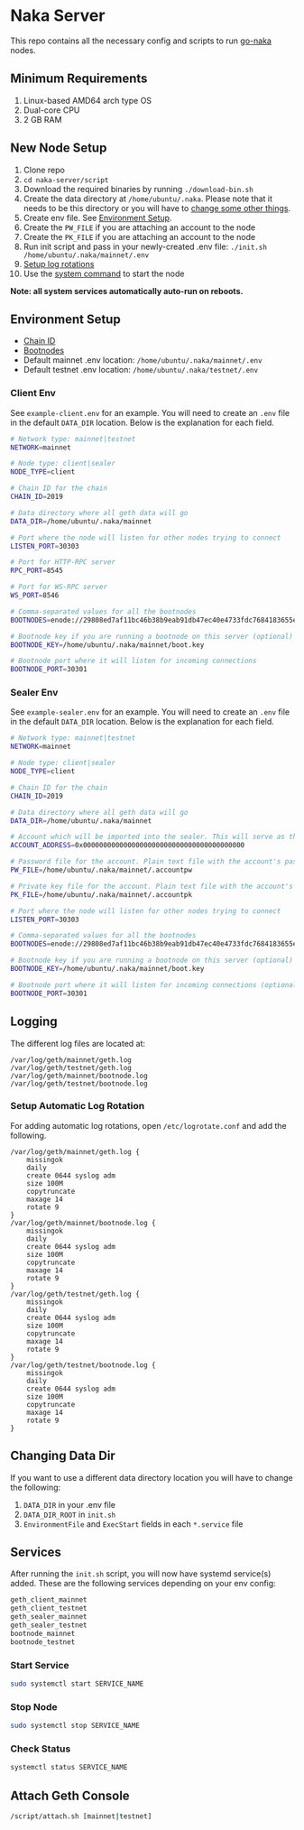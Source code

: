 # Naka Server

This repo contains all the necessary config and scripts to run [go-naka](https://github.com/nakachain/go-naka) nodes.

## Minimum Requirements

1. Linux-based AMD64 arch type OS
2. Dual-core CPU
3. 2 GB RAM

## New Node Setup

1. Clone repo
2. `cd naka-server/script`
3. Download the required binaries by running `./download-bin.sh`
4. Create the data directory at `/home/ubuntu/.naka`. Please note that it needs to be this directory or you will have to [change some other things](#changing-data-dir).
5. Create env file. See [Environment Setup](#environment-setup).
6. Create the `PW_FILE` if you are attaching an account to the node
7. Create the `PK_FILE` if you are attaching an account to the node
8. Run init script and pass in your newly-created .env file: `./init.sh /home/ubuntu/.naka/mainnet/.env`
9. [Setup log rotations](#setup-automatic-log-rotation)
10. Use the [system command](#start-node) to start the node

**Note: all system services automatically auto-run on reboots.**

## Environment Setup

- [Chain ID](https://docs.nakachain.org/docs/nakachain-metadata/#chain-id)
- [Bootnodes](https://docs.nakachain.org/docs/nakachain-metadata/#bootnodes)
- Default mainnet .env location: `/home/ubuntu/.naka/mainnet/.env`
- Default testnet .env location: `/home/ubuntu/.naka/testnet/.env`

### Client Env

See `example-client.env` for an example. You will need to create an `.env` file in the default `DATA_DIR` location. Below is the explanation for each field.

```bash
# Network type: mainnet|testnet
NETWORK=mainnet

# Node type: client|sealer
NODE_TYPE=client

# Chain ID for the chain
CHAIN_ID=2019

# Data directory where all geth data will go
DATA_DIR=/home/ubuntu/.naka/mainnet

# Port where the node will listen for other nodes trying to connect
LISTEN_PORT=30303

# Port for HTTP-RPC server
RPC_PORT=8545

# Port for WS-RPC server
WS_PORT=8546

# Comma-separated values for all the bootnodes
BOOTNODES=enode://29808ed7af11bc46b38b9eab91db47ec40e4733fdc7684183655e2ed2a262676ce5bed031fb79750035f229b0d4288cdc3ead13b777704535aabedad2d4ff8b5@52.194.7.60:30301,enode://d0ca807148c8ca9900ed3c479b2025a8a80ca9e1102b6efc4b058103c0cf25d054a71651768bf7648810866fbea384b22f3d66e16c680195ea2717da986374df@52.9.174.142:30301,enode://ffed101f9e2f79994dfe1d0e58b56be7a5e98538d85319f94ac85e0cae9292c1017ba6be7d107b17aaf78c4f46f19caea2332a93da7725910c2112d11347665d@13.53.210.165:30301

# Bootnode key if you are running a bootnode on this server (optional)
BOOTNODE_KEY=/home/ubuntu/.naka/mainnet/boot.key

# Bootnode port where it will listen for incoming connections
BOOTNODE_PORT=30301
```

### Sealer Env

See `example-sealer.env` for an example. You will need to create an `.env` file in the default `DATA_DIR` location. Below is the explanation for each field.

```bash
# Network type: mainnet|testnet
NETWORK=mainnet

# Node type: client|sealer
NODE_TYPE=client

# Chain ID for the chain
CHAIN_ID=2019

# Data directory where all geth data will go
DATA_DIR=/home/ubuntu/.naka/mainnet

# Account which will be imported into the sealer. This will serve as the etherbase account.
ACCOUNT_ADDRESS=0x0000000000000000000000000000000000000000

# Password file for the account. Plain text file with the account's password.
PW_FILE=/home/ubuntu/.naka/mainnet/.accountpw

# Private key file for the account. Plain text file with the account's private key.
PK_FILE=/home/ubuntu/.naka/mainnet/.accountpk

# Port where the node will listen for other nodes trying to connect
LISTEN_PORT=30303

# Comma-separated values for all the bootnodes
BOOTNODES=enode://29808ed7af11bc46b38b9eab91db47ec40e4733fdc7684183655e2ed2a262676ce5bed031fb79750035f229b0d4288cdc3ead13b777704535aabedad2d4ff8b5@52.194.7.60:30301,enode://d0ca807148c8ca9900ed3c479b2025a8a80ca9e1102b6efc4b058103c0cf25d054a71651768bf7648810866fbea384b22f3d66e16c680195ea2717da986374df@52.9.174.142:30301,enode://ffed101f9e2f79994dfe1d0e58b56be7a5e98538d85319f94ac85e0cae9292c1017ba6be7d107b17aaf78c4f46f19caea2332a93da7725910c2112d11347665d@13.53.210.165:30301

# Bootnode key if you are running a bootnode on this server (optional)
BOOTNODE_KEY=/home/ubuntu/.naka/mainnet/boot.key

# Bootnode port where it will listen for incoming connections (optional)
BOOTNODE_PORT=30301
```

## Logging

The different log files are located at:

```text
/var/log/geth/mainnet/geth.log
/var/log/geth/testnet/geth.log
/var/log/geth/mainnet/bootnode.log
/var/log/geth/testnet/bootnode.log
```

### Setup Automatic Log Rotation

For adding automatic log rotations, open `/etc/logrotate.conf` and add the following.

```text
/var/log/geth/mainnet/geth.log {
    missingok
    daily
    create 0644 syslog adm
    size 100M
    copytruncate
    maxage 14
    rotate 9
}
/var/log/geth/mainnet/bootnode.log {
    missingok
    daily
    create 0644 syslog adm
    size 100M
    copytruncate
    maxage 14
    rotate 9
}
/var/log/geth/testnet/geth.log {
    missingok
    daily
    create 0644 syslog adm
    size 100M
    copytruncate
    maxage 14
    rotate 9
}
/var/log/geth/testnet/bootnode.log {
    missingok
    daily
    create 0644 syslog adm
    size 100M
    copytruncate
    maxage 14
    rotate 9
}
```

## Changing Data Dir

If you want to use a different data directory location you will have to change the following:

1. `DATA_DIR` in your .env file
2. `DATA_DIR_ROOT` in `init.sh`
3. `EnvironmentFile` and `ExecStart` fields in each `*.service` file

## Services

After running the `init.sh` script, you will now have systemd service(s) added. These are the following services depending on your env config:

```bash
geth_client_mainnet
geth_client_testnet
geth_sealer_mainnet
geth_sealer_testnet
bootnode_mainnet
bootnode_testnet
```

### Start Service

```bash
sudo systemctl start SERVICE_NAME
```

### Stop Node

```bash
sudo systemctl stop SERVICE_NAME
```

### Check Status

```bash
systemctl status SERVICE_NAME
```

## Attach Geth Console

```bash
/script/attach.sh [mainnet|testnet]
```
